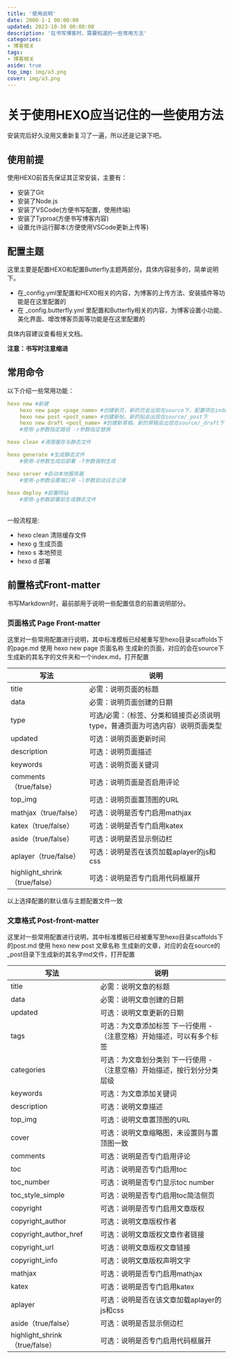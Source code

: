 ```yaml
---
title: '使用说明'
date: 2000-1-1 00:00:00
updated: 2023-10-30 00:00:00
description: '在书写博客时，需要知道的一些常用方法'
categories:
- 博客相关
tags:
- 博客相关
aside: true
top_img: img/a3.png
cover: img/a3.png
---
```

# 关于使用HEXO应当记住的一些使用方法

安装完后好久没用又重新复习了一遍，所以还是记录下吧。

## 使用前提

使用HEXO前首先保证其正常安装，主要有：
* 安装了Git
* 安装了Node.js
* 安装了VSCode(方便书写配置，使用终端)
* 安装了Typroa(方便书写博客内容)
* 设置允许运行脚本(方便使用VSCode更新上传等)

## 配置主题

这里主要是配置HEXO和配置Butterfly主题两部分。具体内容挺多的，简单说明下。

* 在_config.yml里配置和HEXO相关的内容，为博客的上传方法、安装插件等功能是在这里配置的
* 在 _config.butterfly.yml 里配置和Butterfly相关的内容，为博客设置小功能、美化界面、增改博客页面等功能是在这里配置的

具体内容建议查看相关文档。

**注意：书写时注意缩进**

## 常用命令

以下介绍一些常用功能：
```yaml
hexo new #新建
	hexo new page <page_name> #创建新页，新的页会出现在source下，配置项在index.md内
	hexo new post <post_name> #创建新帖，新的贴会出现在source/_post下
	hexo new draft <post_name> #创建新草稿，新的草稿会出现在source/_draft下
	#使用-p参数指定路径 -r参数指定替换 

hexo clean #清理缓存与静态文件

hexo generate #生成静态文件
	#使用-d参数生成后部署 -f参数强制生成

hexo server #启动本地服务器
	#使用-p参数设置端口号 -l参数启动日志记录
	
hexo deploy #部署网站
	#使用-g参数部署前生成静态文件
	
```

一般流程是:

* hexo clean 清除缓存文件
* hexo g 生成页面
* hexo s 本地预览
* hexo d 部署

## 前置格式Front-matter

书写Markdown时，最前部用于说明一些配置信息的前置说明部分。

### 页面格式 Page Front-matter
这里对一些常用配置进行说明，其中标准模板已经被重写至hexo目录scaffolds下的page.md
使用 hexo new page 页面名称 生成新的页面，对应的会在source下生成新的其名字的文件夹和一个index.md，打开配置

| 写法 | 说明 |
| ---- | ---- |
| title   | 必需：说明页面的标题    |
| data	  | 必需：说明页面创建的日期 |
| type    | 可选/必需：（标签、分类和链接页必须说明type，普通页面为可选内容）说明页面类型 |
| updated  | 可选：说明页面更新时间 |
| description | 可选：说明页面描述 |
| keywords | 可选：说明页面关键词 |
| comments（true/false） | 可选：说明页面是否启用评论 |
| top_img  | 可选：说明页面置顶图的URL |
| mathjax（true/false） | 可选：说明是否专门启用mathjax |
| katex（true/false） | 可选：说明是否专门启用katex |
| aside（true/false） | 可选：说明是否显示侧边栏 |
| aplayer（true/false） | 可选：说明是否在该页加载aplayer的js和css |
| highlight_shrink（true/false） | 可选：说明是否专门启用代码框展开 |

以上选择配置的默认值与主题配置文件一致

### 文章格式 Post-front-matter

这里对一些常用配置进行说明，其中标准模板已经被重写至hexo目录scaffolds下的post.md
使用 hexo new post 文章名称 生成新的文章，对应的会在source的_post目录下生成新的其名字md文件，打开配置

| 写法 | 说明 |
| ---- | ---- |
| title | 必需：说明文章的标题 |
| data  | 必需：说明文章创建的日期 |
| updated | 可选：说明文章更新的日期 |
| tags | 可选：为文章添加标签 下一行使用 - （注意空格）开始描述，可以有多个标签 |
| categories | 可选：为文章划分类别 下一行使用 - （注意空格）开始描述，按行划分分类层级 |
| keywords | 可选：为文章添加关键词 |
| description | 可选：说明文章描述 |
| top_img | 可选：说明文章置顶图的URL |
| cover | 可选：说明文章缩略图，未设置则与置顶图一致 |
| comments | 可选：说明是否专门启用评论 |
| toc | 可选：说明是否专门启用toc |
| toc_number | 可选：说明是否专门显示toc number |
| toc_style_simple | 可选：说明是否专门启用toc简洁侧页 |
| copyright | 可选：说明是否专门启用文章版权 |
| copyright_author | 可选：说明文章版权作者 |
| copyright_author_href | 可选：说明文章版权文章作者链接 |
| copyright_url | 可选：说明文章版权文章链接 |
| copyright_info | 可选：说明文章版权声明文字 |
| mathjax | 可选：说明是否专门启用mathjax |
| katex | 可选：说明是否专门启用katex |
| aplayer | 可选：说明是否在该文章加载aplayer的js和css |
| aside（true/false） | 可选：说明是否显示侧边栏 |
| highlight_shrink（true/false） | 可选：说明是否专门启用代码框展开 | 

